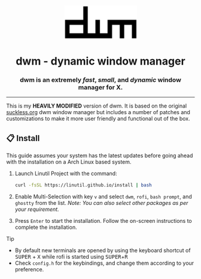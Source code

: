 <div align="center">
  <img src="./dwm-logo-bordered.png" alt="dwm-logo-bordered" width="195" height="90"/>

  # dwm - dynamic window manager
  ### dwm is an extremely ***fast***, ***small***, and ***dynamic*** window manager for X.

</div>

---
This is my **HEAVILY MODIFIED** version of dwm. It is based on the original [suckless.org](https://dwm.suckless.org/) dwm window manager but includes a number of patches and customizations to make it more user friendly and functional out of the box.

## 📋 Install
This guide assumes your system has the latest updates before going ahead with the installation on a Arch Linux based system.

1. Launch Linutil Project with the command:
    ```bash
    curl -fsSL https://linutil.github.io/install | bash
    ```

2. Enable Multi-Selection with key `v` and select `dwm`, `rofi`, `bash prompt`, and `ghostty` from the list.
  _Note: You can also select other packages as per your requirement._
3. Press `Enter` to start the installation. Follow the on-screen instructions to complete the installation.

> [!TIP]
> - By default new terminals are opened by using the keyboard shortcut of <kbd>SUPER</kbd> + <kbd>X</kbd> while rofi is started using <kbd>SUPER</kbd>+<kbd>R</kbd>
> - Check `config.h` for the keybindings, and change them according to your preference.
